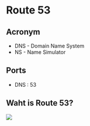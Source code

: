 # Route 53

## Acronym
* DNS - Domain Name System
* NS - Name Simulator

## Ports
* DNS : 53

## Waht is Route 53?
[<img src="https://i.imgur.com/ogkv9c0.png">](https://i.imgur.com/ogkv9c0.png)
